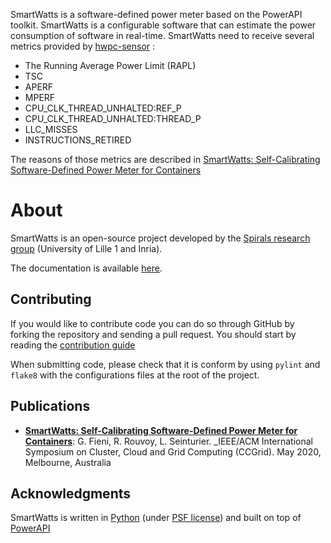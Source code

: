 SmartWatts is a software-defined power meter based on the PowerAPI toolkit.
SmartWatts is a configurable software that can estimate the power consumption of
software in real-time.
SmartWatts need to receive several metrics provided by
[hwpc-sensor](https://github.com/powerapi-ng/hwpc-sensor) :

- The Running Average Power Limit (RAPL)
- TSC
- APERF
- MPERF
- CPU_CLK_THREAD_UNHALTED:REF_P
- CPU_CLK_THREAD_UNHALTED:THREAD_P
- LLC_MISSES
- INSTRUCTIONS_RETIRED

The reasons of those metrics are described in [SmartWatts: Self-Calibrating
Software-Defined Power Meter for Containers](https://hal.inria.fr/hal-02470128)

# About

SmartWatts is an open-source project developed by the [Spirals research
group](https://team.inria.fr/spirals) (University of Lille 1 and Inria).

The documentation is available [here](http://powerapi.org).

## Contributing

If you would like to contribute code you can do so through GitHub by forking the
repository and sending a pull request.
You should start by reading the [contribution guide](https://github.com/powerapi-ng/smartwatts-formula/blob/master/contributing.md)

When submitting code, please check that it is conform by using `pylint` and
`flake8` with the configurations files at the root of the project.

## Publications

- **[SmartWatts: Self-Calibrating Software-Defined Power Meter for Containers](https://hal.inria.fr/hal-02470128)**: G. Fieni, R. Rouvoy, L. Seinturier. _IEEE/ACM International Symposium on Cluster, Cloud and Grid Computing (CCGrid). May 2020, Melbourne, Australia

## Acknowledgments

SmartWatts is written in [Python](https://www.python.org/) (under [PSF
license](https://docs.python.org/3/license.html)) and built on top of
[PowerAPI](https://github.com/powerapi-ng/powerapi)
